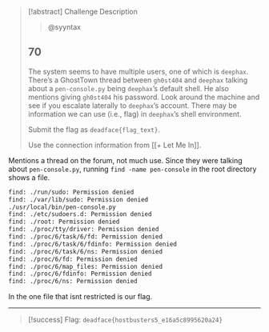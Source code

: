 > [!abstract] Challenge Description
> > @syyntax
> ## 70
> The system seems to have multiple users, one of which is `deephax`. There’s a GhostTown thread between `gh0st404` and `deephax` talking about a `pen-console.py` being `deephax`’s default shell. He also mentions giving `gh0st404` his password. Look around the machine and see if you escalate laterally to `deephax`’s account. There may be information we can use (i.e., flag) in `deephax`’s shell environment.
> 
> Submit the flag as `deadface{flag_text}`.
> 
> Use the connection information from [[+ Let Me In]].

Mentions a thread on the forum, not much use.
Since they were talking about `pen-console.py`, running `find -name pen-console` in the root directory shows a file.
```sh
find: ./run/sudo: Permission denied
find: ./var/lib/sudo: Permission denied
./usr/local/bin/pen-console.py
find: ./etc/sudoers.d: Permission denied
find: ./root: Permission denied
find: ./proc/tty/driver: Permission denied
find: ./proc/6/task/6/fd: Permission denied
find: ./proc/6/task/6/fdinfo: Permission denied
find: ./proc/6/task/6/ns: Permission denied
find: ./proc/6/fd: Permission denied
find: ./proc/6/map_files: Permission denied
find: ./proc/6/fdinfo: Permission denied
find: ./proc/6/ns: Permission denied
```

In the one file that isnt restricted is our flag.

---
> [!success] Flag: `deadface{hostbusters5_e16a5c8995620a24}`
